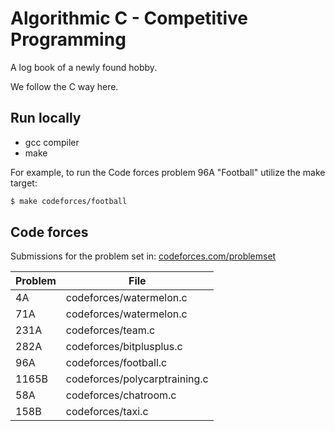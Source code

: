 # Algorithmic C - Competitive Programming

A log book of a newly found hobby.

We follow the C way here.

## Run locally

* gcc compiler
* make

For example, to run the Code forces problem 96A "Football" utilize the make target:
```bash
$ make codeforces/football
```

## Code forces

Submissions for the problem set in: [codeforces.com/problemset](https://codeforces.com/problemset)

Problem | File
------- | ----
4A      | codeforces/watermelon.c
71A     | codeforces/watermelon.c
231A    | codeforces/team.c
282A    | codeforces/bitplusplus.c
96A     | codeforces/football.c
1165B   | codeforces/polycarptraining.c
58A     | codeforces/chatroom.c
158B    | codeforces/taxi.c
